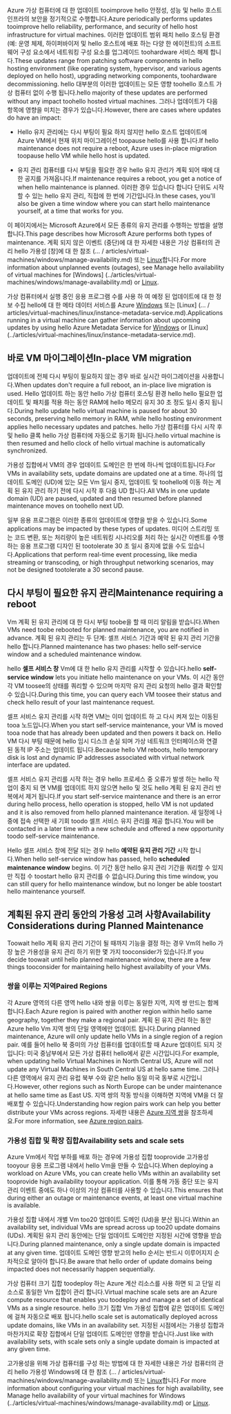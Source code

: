 <span data-ttu-id="f8416-101">Azure 가상 컴퓨터에 대 한 업데이트 tooimprove hello 안정성, 성능 및 hello 호스트 인프라의 보안을 정기적으로 수행합니다.</span><span class="sxs-lookup"><span data-stu-id="f8416-101">Azure periodically performs updates tooimprove hello reliability, performance, and security of hello host infrastructure for virtual machines.</span></span> <span data-ttu-id="f8416-102">이러한 업데이트 범위 패치 hello 호스팅 환경 (예: 운영 체제, 하이퍼바이저 및 hello 호스트에 배포 하는 다양 한 에이전트)의 소프트웨어 구성 요소에서 네트워킹 구성 요소를 업그레이드 toohardware 서비스 해제 합니다.</span><span class="sxs-lookup"><span data-stu-id="f8416-102">These updates range from patching software components in hello hosting environment (like operating system, hypervisor, and various agents deployed on hello host), upgrading networking components, toohardware decommissioning.</span></span> <span data-ttu-id="f8416-103">hello 대부분의 이러한 업데이트는 모든 영향 toohello 호스트 가상 컴퓨터 없이 수행 됩니다.</span><span class="sxs-lookup"><span data-stu-id="f8416-103">hello majority of these updates are performed without any impact toohello hosted virtual machines.</span></span> <span data-ttu-id="f8416-104">그러나 업데이트가 다음 항목에 영향을 미치는 경우가 있습니다.</span><span class="sxs-lookup"><span data-stu-id="f8416-104">However, there are cases where updates do have an impact:</span></span>

- <span data-ttu-id="f8416-105">Hello 유지 관리에는 다시 부팅이 필요 하지 않지만 hello 호스트 업데이트에 Azure VM에서 현재 위치 마이그레이션 toopause hello를 사용 합니다.</span><span class="sxs-lookup"><span data-stu-id="f8416-105">If hello maintenance does not require a reboot, Azure uses in-place migration toopause hello VM while hello host is updated.</span></span>

- <span data-ttu-id="f8416-106">유지 관리 컴퓨터를 다시 부팅을 필요한 경우 hello 유지 관리가 계획 되어 때에 대 한 공지를 가져옵니다.</span><span class="sxs-lookup"><span data-stu-id="f8416-106">If maintenance requires a reboot, you get a notice of when hello maintenance is planned.</span></span> <span data-ttu-id="f8416-107">이러한 경우 있습니다 합니다 단위도 시작할 수 있는 hello 유지 관리, 직접에 한 번에 기간입니다.</span><span class="sxs-lookup"><span data-stu-id="f8416-107">In these cases, you'll also be given a time window where you can start hello maintenance yourself, at a time that works for you.</span></span>

<span data-ttu-id="f8416-108">이 페이지에서는 Microsoft Azure에서 모든 종류의 유지 관리를 수행하는 방법을 설명합니다.</span><span class="sxs-lookup"><span data-stu-id="f8416-108">This page describes how Microsoft Azure performs both types of maintenance.</span></span> <span data-ttu-id="f8416-109">계획 되지 않은 이벤트 (중단)에 대 한 자세한 내용은 가상 컴퓨터의 관리 hello 가용성 [창]에 대 한 참조 (... / articles/virtual-machines/windows/manage-availability.md) 또는 [Linux](../articles/virtual-machines/linux/manage-availability.md)합니다.</span><span class="sxs-lookup"><span data-stu-id="f8416-109">For more information about unplanned events (outages), see Manage hello availability of virtual machines for [Windows] (../articles/virtual-machines/windows/manage-availability.md) or [Linux](../articles/virtual-machines/linux/manage-availability.md).</span></span>

<span data-ttu-id="f8416-110">가상 컴퓨터에서 실행 중인 응용 프로그램 수를 사용 하 여 예정 된 업데이트에 대 한 정보 수집 hello에 대 한 메타 데이터 서비스를 Azure [Windows](../articles/virtual-machines/windows/instance-metadata-service.md) 또는 [Linux] (... / articles/virtual-machines/linux/instance-metadata-service.md).</span><span class="sxs-lookup"><span data-stu-id="f8416-110">Applications running in a virtual machine can gather information about upcoming updates by using hello Azure Metadata Service for [Windows](../articles/virtual-machines/windows/instance-metadata-service.md) or [Linux] (../articles/virtual-machines/linux/instance-metadata-service.md).</span></span>

## <a name="in-place-vm-migration"></a><span data-ttu-id="f8416-111">바로 VM 마이그레이션</span><span class="sxs-lookup"><span data-stu-id="f8416-111">In-place VM migration</span></span>

<span data-ttu-id="f8416-112">업데이트에 전체 다시 부팅이 필요하지 않는 경우 바로 실시간 마이그레이션을 사용합니다.</span><span class="sxs-lookup"><span data-stu-id="f8416-112">When updates don't require a full reboot, an in-place live migration is used.</span></span> <span data-ttu-id="f8416-113">Hello 업데이트 하는 동안 hello 가상 컴퓨터 호스팅 환경 hello hello 필요한 업데이트 및 패치를 적용 하는 동안 RAM에 hello 메모리 유지 30 초 정도 일시 중지 됩니다.</span><span class="sxs-lookup"><span data-stu-id="f8416-113">During hello update hello virtual machine is paused for about 30 seconds, preserving hello memory in RAM, while hello hosting environment applies hello necessary updates and patches.</span></span> <span data-ttu-id="f8416-114">hello 가상 컴퓨터를 다시 시작 후 및 hello 클록 hello 가상 컴퓨터에 자동으로 동기화 됩니다.</span><span class="sxs-lookup"><span data-stu-id="f8416-114">hello virtual machine is then resumed and hello clock of hello virtual machine is automatically synchronized.</span></span>

<span data-ttu-id="f8416-115">가용성 집합에서 VM의 경우 업데이트 도메인은 한 번에 하나씩 업데이트됩니다.</span><span class="sxs-lookup"><span data-stu-id="f8416-115">For VMs in availability sets, update domains are updated one at a time.</span></span> <span data-ttu-id="f8416-116">하나의 업데이트 도메인 (UD)에 있는 모든 Vm 일시 중지, 업데이트 및 toohello에 이동 하는 계획 된 유지 관리 하기 전에 다시 시작 후 다음 UD 합니다.</span><span class="sxs-lookup"><span data-stu-id="f8416-116">All VMs in one update domain (UD) are paused, updated and then resumed before planned maintenance moves on toohello next UD.</span></span>

<span data-ttu-id="f8416-117">일부 응용 프로그램은 이러한 종류의 업데이트에 영향을 받을 수 있습니다.</span><span class="sxs-lookup"><span data-stu-id="f8416-117">Some applications may be impacted by these types of updates.</span></span> <span data-ttu-id="f8416-118">미디어 스트리밍 또는 코드 변환, 또는 처리량이 높은 네트워킹 시나리오를 처리 하는 실시간 이벤트를 수행 하는 응용 프로그램 디자인 된 tootolerate 30 초 일시 중지에 없을 수도 있습니다.</span><span class="sxs-lookup"><span data-stu-id="f8416-118">Applications that perform real-time event processing, like media streaming or transcoding, or high throughput networking scenarios, may not be designed tootolerate a 30 second pause.</span></span> <!-- sooooo, what should they do? --> 


## <a name="maintenance-requiring-a-reboot"></a><span data-ttu-id="f8416-119">다시 부팅이 필요한 유지 관리</span><span class="sxs-lookup"><span data-stu-id="f8416-119">Maintenance requiring a reboot</span></span>

<span data-ttu-id="f8416-120">Vm 계획 된 유지 관리에 대 한 다시 부팅 toobe을 할 때 미리 알림을 받습니다.</span><span class="sxs-lookup"><span data-stu-id="f8416-120">When VMs need toobe rebooted for planned maintenance, you are notified in advance.</span></span> <span data-ttu-id="f8416-121">계획 된 유지 관리는 두 단계: 셀프 서비스 기간과 예약 된 유지 관리 기간을 hello 합니다.</span><span class="sxs-lookup"><span data-stu-id="f8416-121">Planned maintenance has two phases: hello self-service window and a scheduled maintenance window.</span></span>

<span data-ttu-id="f8416-122">hello **셀프 서비스 창** Vm에 대 한 hello 유지 관리를 시작할 수 있습니다.</span><span class="sxs-lookup"><span data-stu-id="f8416-122">hello **self-service window** lets you initiate hello maintenance on your VMs.</span></span> <span data-ttu-id="f8416-123">이 시간 동안 각 VM toosee의 상태를 쿼리할 수 있으며 마지막 유지 관리 요청의 hello 결과 확인할 수 있습니다.</span><span class="sxs-lookup"><span data-stu-id="f8416-123">During this time, you can query each VM toosee their status and check hello result of your last maintenance request.</span></span>

<span data-ttu-id="f8416-124">셀프 서비스 유지 관리를 시작 하면 VM는 이미 업데이트 하 고 다시 켜져 있는 이동된 tooa 노드입니다.</span><span class="sxs-lookup"><span data-stu-id="f8416-124">When you start self-service maintenance, your VM is moved tooa node that has already been updated and then powers it back on.</span></span> <span data-ttu-id="f8416-125">Hello VM 다시 부팅 때문에 hello 임시 디스크 손실 되며 가상 네트워크 인터페이스와 연결 된 동적 IP 주소는 업데이트 됩니다.</span><span class="sxs-lookup"><span data-stu-id="f8416-125">Because hello VM reboots, hello temporary disk is lost and dynamic IP addresses associated with virtual network interface are updated.</span></span>

<span data-ttu-id="f8416-126">셀프 서비스 유지 관리를 시작 하는 경우 hello 프로세스 중 오류가 발생 하는 hello 작업이 중지 되 면 VM를 업데이트 하지 않으면 hello 및 것도 hello 계획 된 유지 관리 반복에서 제거 됩니다.</span><span class="sxs-lookup"><span data-stu-id="f8416-126">If you start self-service maintenance and there is an error during hello process, hello operation is stopped, hello VM is not updated and it is also removed from hello planned maintenance iteration.</span></span> <span data-ttu-id="f8416-127">새 일정에 나중에 접속 선택한 새 기회 toodo 셀프 서비스 유지 관리를 제공 합니다.</span><span class="sxs-lookup"><span data-stu-id="f8416-127">You will be contacted in a later time with a new schedule and offered a new opportunity toodo self-service maintenance.</span></span> 

<span data-ttu-id="f8416-128">Hello 셀프 서비스 창에 전달 되는 경우 hello **예약된 유지 관리 기간** 시작 합니다.</span><span class="sxs-lookup"><span data-stu-id="f8416-128">When hello self-service window has passed, hello **scheduled maintenance window** begins.</span></span> <span data-ttu-id="f8416-129">이 기간 동안 hello 유지 관리 기간을 쿼리할 수 있지만 직접 수 toostart hello 유지 관리를 수 없습니다.</span><span class="sxs-lookup"><span data-stu-id="f8416-129">During this time window, you can still query for hello maintenance window, but no longer be able toostart hello maintenance yourself.</span></span>

## <a name="availability-considerations-during-planned-maintenance"></a><span data-ttu-id="f8416-130">계획된 유지 관리 동안의 가용성 고려 사항</span><span class="sxs-lookup"><span data-stu-id="f8416-130">Availability Considerations during Planned Maintenance</span></span> 

<span data-ttu-id="f8416-131">Toowait hello 계획 유지 관리 기간이 될 때까지 기능을 결정 하는 경우 Vm의 hello 가장 높은 가용성을 유지 관리 하기 위한 몇 가지 tooconsider가 있습니다.</span><span class="sxs-lookup"><span data-stu-id="f8416-131">If you decide toowait until hello planned maintenance window, there are a few things tooconsider for maintaining hello highest availabilty of your VMs.</span></span> 

### <a name="paired-regions"></a><span data-ttu-id="f8416-132">쌍을 이루는 지역</span><span class="sxs-lookup"><span data-stu-id="f8416-132">Paired Regions</span></span>

<span data-ttu-id="f8416-133">각 Azure 영역의 다른 영역 hello 내와 쌍을 이루는 동일한 지역, 지역 쌍 만드는 함께 합니다.</span><span class="sxs-lookup"><span data-stu-id="f8416-133">Each Azure region is paired with another region within hello same geography, together they make a regional pair.</span></span> <span data-ttu-id="f8416-134">계획 된 유지 관리 하는 동안 Azure hello Vm 지역 쌍의 단일 영역에만 업데이트 됩니다.</span><span class="sxs-lookup"><span data-stu-id="f8416-134">During planned maintenance, Azure will only update hello VMs in a single region of a region pair.</span></span> <span data-ttu-id="f8416-135">예를 들어 hello 북 중미의 가상 컴퓨터를 업데이트할 때 Azure 업데이트 되지 것입니다: 미국 중남부에서 모든 가상 컴퓨터 hello에서 같은 시간입니다.</span><span class="sxs-lookup"><span data-stu-id="f8416-135">For example, when updating hello Virtual Machines in North Central US, Azure will not update any Virtual Machines in South Central US at hello same time.</span></span> <span data-ttu-id="f8416-136">그러나 다른 영역에서 유지 관리 유럽 북부 수와 같은 hello 동일 미국 동부로 시간입니다.</span><span class="sxs-lookup"><span data-stu-id="f8416-136">However, other regions such as North Europe can be under maintenance at hello same time as East US.</span></span> <span data-ttu-id="f8416-137">지역 쌍의 작동 방식을 이해하면 지역에 VM을 더 잘 배포할 수 있습니다.</span><span class="sxs-lookup"><span data-stu-id="f8416-137">Understanding how region pairs work can help you better distribute your VMs across regions.</span></span> <span data-ttu-id="f8416-138">자세한 내용은 [Azure 지역 쌍](https://docs.microsoft.com/azure/best-practices-availability-paired-regions)을 참조하세요.</span><span class="sxs-lookup"><span data-stu-id="f8416-138">For more information, see [Azure region pairs](https://docs.microsoft.com/azure/best-practices-availability-paired-regions).</span></span>

### <a name="availability-sets-and-scale-sets"></a><span data-ttu-id="f8416-139">가용성 집합 및 확장 집합</span><span class="sxs-lookup"><span data-stu-id="f8416-139">Availability sets and scale sets</span></span>

<span data-ttu-id="f8416-140">Azure Vm에서 작업 부하를 배포 하는 경우에 가용성 집합 tooprovide 고가용성 tooyour 응용 프로그램 내에서 hello Vm을 만들 수 있습니다.</span><span class="sxs-lookup"><span data-stu-id="f8416-140">When deploying a workload on Azure VMs, you can create hello VMs within an availability set tooprovide high availability tooyour application.</span></span> <span data-ttu-id="f8416-141">이를 통해 가동 중단 또는 유지 관리 이벤트 중에도 하나 이상의 가상 컴퓨터를 사용할 수 있습니다.</span><span class="sxs-lookup"><span data-stu-id="f8416-141">This ensures that during either an outage or maintenance events, at least one virtual machine is available.</span></span>

<span data-ttu-id="f8416-142">가용성 집합 내에서 개별 Vm too20 업데이트 도메인 (Ud)을 분산 됩니다.</span><span class="sxs-lookup"><span data-stu-id="f8416-142">Within an availability set, individual VMs are spread across up too20 update domains (UDs).</span></span> <span data-ttu-id="f8416-143">계획된 유지 관리 동안에는 단일 업데이트 도메인만 지정된 시간에 영향을 받습니다.</span><span class="sxs-lookup"><span data-stu-id="f8416-143">During planned maintenance, only a single update domain is impacted at any given time.</span></span> <span data-ttu-id="f8416-144">업데이트 도메인 영향 받고의 hello 순서는 반드시 이루어지지 순차적으로 알아야 합니다.</span><span class="sxs-lookup"><span data-stu-id="f8416-144">Be aware that hello order of update domains being impacted does not necessarily happen sequentially.</span></span> 

<span data-ttu-id="f8416-145">가상 컴퓨터 크기 집합 toodeploy 하는 Azure 계산 리소스를 사용 하면 되 고 단일 리소스로 동일한 Vm 집합이 관리 합니다.</span><span class="sxs-lookup"><span data-stu-id="f8416-145">Virtual machine scale sets are an Azure compute resource that enables you toodeploy and manage a set of identical VMs as a single resource.</span></span> <span data-ttu-id="f8416-146">hello 크기 집합 Vm 가용성 집합에 같은 업데이트 도메인에 걸쳐 자동으로 배포 됩니다.</span><span class="sxs-lookup"><span data-stu-id="f8416-146">hello scale set is automatically deployed across update domains, like VMs in an availability set.</span></span> <span data-ttu-id="f8416-147">지정된 시점에서는 가용성 집합과 마찬가지로 확장 집합에서 단일 업데이트 도메인만 영향을 받습니다.</span><span class="sxs-lookup"><span data-stu-id="f8416-147">Just like with availability sets, with scale sets only a single update domain is impacted at any given time.</span></span>

<span data-ttu-id="f8416-148">고가용성을 위해 가상 컴퓨터를 구성 하는 방법에 대 한 자세한 내용은 가상 컴퓨터의 관리 hello 가용성 Windows에 대 한 참조 (... / articles/virtual-machines/windows/manage-availability.md) 또는 [Linux](../articles/virtual-machines/linux/manage-availability.md)합니다.</span><span class="sxs-lookup"><span data-stu-id="f8416-148">For more information about configuring your virtual machines for high availability, see Manage hello availability of your virtual machines for Windows (../articles/virtual-machines/windows/manage-availability.md) or [Linux](../articles/virtual-machines/linux/manage-availability.md).</span></span>
